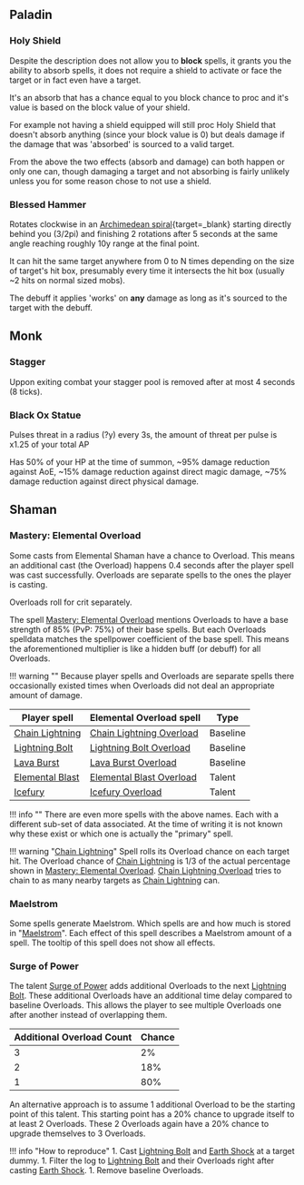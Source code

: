 ## Paladin

### Holy Shield

Despite the description does not allow you to **block** spells, it grants you the ability to absorb spells, it does not require a shield to activate or face the target or in fact even have a target.

It's an absorb that has a chance equal to you block chance to proc and it's value is based on the block value of your shield.

For example not having a shield equipped will still proc Holy Shield that doesn't absorb anything (since your block value is 0) but deals damage if the damage that was 'absorbed' is sourced to a valid target.

From the above the two effects (absorb and damage) can both happen or only one can, though damaging a target and not absorbing is fairly unlikely unless you for some reason chose to not use a shield.

### Blessed Hammer

Rotates clockwise in an [Archimedean spiral](https://www.desmos.com/calculator/gfmndxsmek){target=_blank} starting directly behind you (3/2pi) and finishing 2 rotations after 5 seconds at the same angle reaching roughly 10y range at the final point.

It can hit the same target anywhere from 0 to N times depending on the size of target's hit box, presumably every time it intersects the hit box (usually ~2 hits on normal sized mobs).

The debuff it applies 'works' on **any** damage as long as it's sourced to the target with the debuff.


## Monk

### Stagger

Uppon exiting combat your stagger pool is removed after at most 4 seconds (8 ticks).

### Black Ox Statue

Pulses threat in a radius (?y) every 3s, the amount of threat per pulse is x1.25 of your total AP

Has 50% of your HP at the time of summon, ~95% damage reduction against AoE, ~15% damage reduction against direct magic damage, ~75% damage reduction against direct physical damage.


## Shaman

### Mastery: Elemental Overload
Some casts from Elemental Shaman have a chance to Overload.
This means an additional cast (the Overload) happens 0.4 seconds after the player spell was cast successfully.
Overloads are separate spells to the ones the player is casting.

Overloads roll for crit separately.

The spell [Mastery: Elemental Overload](https://www.wowhead.com/spell=168534/mastery-elemental-overload) mentions Overloads to have a base strength of 85% (PvP: 75%) of their base spells.
But each Overloads spelldata matches the spellpower coefficient of the base spell. This means the aforementioned multiplier is like a hidden buff (or debuff) for all Overloads.

!!! warning ""
    Because player spells and Overloads are separate spells there occasionally existed times when Overloads did not deal an appropriate amount of damage. 

| Player spell | Elemental Overload spell | Type |
| --- | --- | --- |
| [Chain Lightning](https://www.wowhead.com/spell=188443/chain-lightning) | [Chain Lightning Overload](https://www.wowhead.com/spell=45297/chain-lightning-overload) | Baseline |
| [Lightning Bolt](https://www.wowhead.com/spell=188196/lightning-bolt) | [Lightning Bolt Overload](https://www.wowhead.com/spell=45284/lightning-bolt-overload) | Baseline |
| [Lava Burst](https://www.wowhead.com/spell=285452/lava-burst) | [Lava Burst Overload](https://www.wowhead.com/spell=285466/lava-burst-overload) | Baseline |
| [Elemental Blast](https://www.wowhead.com/spell=117014/elemental-blast) | [Elemental Blast Overload](https://www.wowhead.com/spell=120588/elemental-blast-overload) | Talent |
| [Icefury](https://www.wowhead.com/spell=210714/icefury) | [Icefury Overload](https://www.wowhead.com/spell=219271/icefury-overload) | Talent |

!!! info ""
    There are even more spells with the above names.
    Each with a different sub-set of data associated.
    At the time of writing it is not known why these exist or which one is actually the "primary" spell.

!!! warning "[Chain Lightning](https://www.wowhead.com/spell=188443/chain-lightning)"
    Spell rolls its Overload chance on each target hit.
    The Overload chance of [Chain Lightning](https://www.wowhead.com/spell=188443/chain-lightning) is 1/3 of the actual percentage shown in [Mastery: Elemental Overload](https://www.wowhead.com/spell=168534/mastery-elemental-overload).
    [Chain Lightning Overload](https://www.wowhead.com/spell=45297/chain-lightning-overload) tries to chain to as many nearby targets as [Chain Lightning](https://www.wowhead.com/spell=188443/chain-lightning) can.

### Maelstrom
Some spells generate Maelstrom.
Which spells are and how much is stored in "[Maelstrom](https://www.wowhead.com/spell=343725/maelstrom)".
Each effect of this spell describes a Maelstrom amount of a spell.
The tooltip of this spell does not show all effects.

### Surge of Power
The talent [Surge of Power](https://www.wowhead.com/spell=262303/surge-of-power) adds additional Overloads to the next [Lightning Bolt](https://www.wowhead.com/spell=188196/lightning-bolt).
These additional Overloads have an additional time delay compared to baseline Overloads.
This allows the player to see multiple Overloads one after another instead of overlapping them.

| Additional Overload Count | Chance |
| --- | --- |
| 3 | 2% |
| 2 | 18% |
| 1 | 80% |

An alternative approach is to assume 1 additional Overload to be the starting point of this talent.
This starting point has a 20% chance to upgrade itself to at least 2 Overloads.
These 2 Overloads again have a 20% chance to upgrade themselves to 3 Overloads. 

!!! info "How to reproduce"
    1. Cast [Lightning Bolt](https://www.wowhead.com/spell=188196/lightning-bolt) and [Earth Shock](https://www.wowhead.com/spell=8042/earth-shock) at a target dummy. 
    1. Filter the log to [Lightning Bolt](https://www.wowhead.com/spell=188196/lightning-bolt) and their Overloads right after casting [Earth Shock](https://www.wowhead.com/spell=8042/earth-shock).
    1. Remove baseline Overloads.
